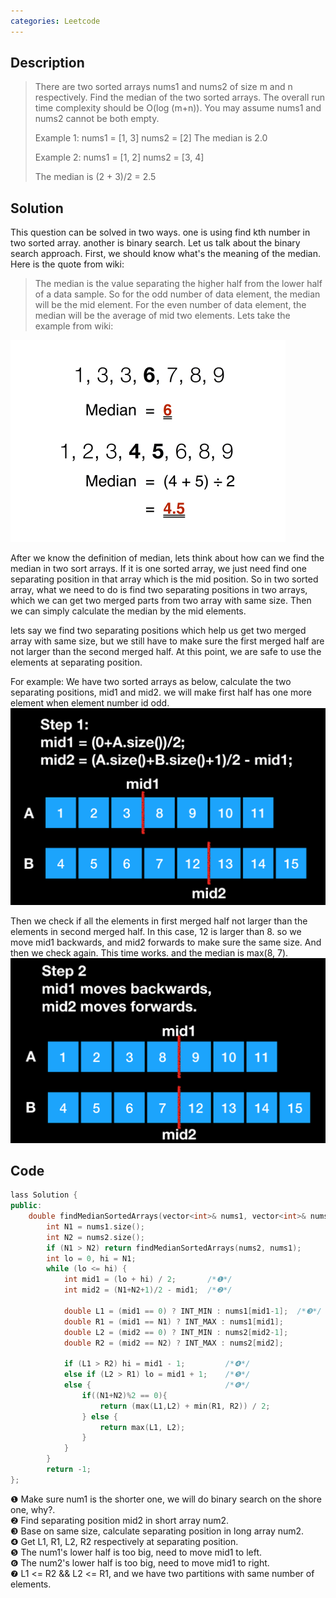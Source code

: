 ```yaml
---
categories: Leetcode
---
```

## Description
>There are two sorted arrays nums1 and nums2 of size m and n respectively.
>Find the median of the two sorted arrays. The overall run time complexity should be O(log (m+n)).
>You may assume nums1 and nums2 cannot be both empty.
>
>Example 1:
nums1 = [1, 3]
nums2 = [2]
The median is 2.0
>
>Example 2:
nums1 = [1, 2]
nums2 = [3, 4]
>
>The median is (2 + 3)/2 = 2.5

## Solution
This question can be solved in two ways. one is using find kth number in two sorted array. another is binary search. Let us talk about the binary search approach.
First, we should know what's the meaning of the median. Here is the quote from wiki:
> The median is the value separating the higher half from the lower half of a data sample.
So for the odd number of data element, the median will be the mid element. For the even number of data element, the median will be the average of mid two elements. Lets take the example from wiki:

![wiki@right](../media/pic/Finding_the_median.png)  

After we know the definition of median, lets think about how can we find the median in two sort arrays. If it is one sorted array, we just need find one separating position in that array which is the mid position. So in two sorted array, what we need to do is find two separating positions in two arrays, which we can get two merged parts from two array with same size. Then we can simply calculate the median by the mid elements.  

lets say we find two separating positions which help us get two merged array with same size,  but we still have to make sure the first merged half are not larger than the second merged half. At this point, we are safe to use the elements at separating position.  

For example:
We have two sorted arrays as below, calculate the two separating positions, mid1 and mid2. we will make first half has one more element when element number id odd.  
![Step 1](../media/pic/04_01.png)   

Then we check if all the elements in first  merged half not larger than the elements in second merged half. In this case, 12 is larger than 8. so we move mid1 backwards, and mid2 forwards to make sure the same size. And then we check again. This time works. and the median is max(8, 7).  
![Step 2](../media/pic/04_02.png)  


## Code
```cpp
lass Solution {
public:
    double findMedianSortedArrays(vector<int>& nums1, vector<int>& nums2) {
        int N1 = nums1.size();
        int N2 = nums2.size();
        if (N1 > N2) return findMedianSortedArrays(nums2, nums1);	
        int lo = 0, hi = N1;
        while (lo <= hi) {
            int mid1 = (lo + hi) / 2;       /*❶*/
            int mid2 = (N1+N2+1)/2 - mid1;  /*❷*/
            
            double L1 = (mid1 == 0) ? INT_MIN : nums1[mid1-1];	/*❸*/ 
            double R1 = (mid1 == N1) ? INT_MAX : nums1[mid1];
            double L2 = (mid2 == 0) ? INT_MIN : nums2[mid2-1];
            double R2 = (mid2 == N2) ? INT_MAX : nums2[mid2];
            
            if (L1 > R2) hi = mid1 - 1;		    /*❹*/ 
            else if (L2 > R1) lo = mid1 + 1;	/*❺*/
            else {                              /*❻*/
                if((N1+N2)%2 == 0){
                    return (max(L1,L2) + min(R1, R2)) / 2;
                } else {
                    return max(L1, L2);
                }
            }
        }
        return -1;
};
```  

❶ Make sure num1 is the shorter one, we will do binary search on the shore one, why?.  
❷ Find separating position mid2 in short array num2.  
❸ Base on same size, calculate separating position in long array num2.  
❹ Get L1, R1, L2, R2 respectively at separating position.  
❺ The num1's lower half is too big, need to move mid1 to left.  
❻ The num2's lower half is too big,  need to move mid1 to right.  
❼ L1 <= R2 && L2 <= R1, and we have two partitions with same number of elements.  
